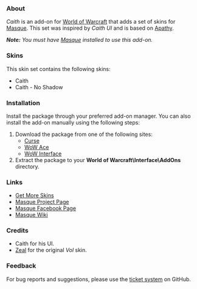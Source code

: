 ### About ###

_Caith_ is an add-on for [World of Warcraft](https://worldofwarcraft.com "World of Warcraft Website") that adds a set of skins for [Masque][]. This set was inspired by _Caith UI_ and is based on [Apathy](https://www.wowace.com/projects/masque-apathy).

_**Note:** You must have [Masque][] installed to use this add-on._

### Skins ###

This skin set contains the following skins:

- Caith
- Caith - No Shadow

### Installation ###

Install the package through your preferred add-on manager. You can also install the add-on manually using the following steps:

1. Download the package from one of the following sites:
    - [Curse](https://mods.curse.com/addons/wow/masque-caith "Download from Curse")
    - [WoW Ace](https://www.wowace.com/projects/masque-caith "Download from WoW Ace")
    - [WoW Interface](http://www.wowinterface.com/downloads/info8869 "Download from WoW Interface")
2. Extract the package to your **World of Warcraft\Interface\AddOns** directory.

### Links ###

- [Get More Skins](https://github.com/stormfx/masque/wiki/skin-list "Masque Skin List")
- [Masque Project Page][Masque]
- [Masque Facebook Page](https://www.facebook.com/masqueui "Masque on Facebook")
- [Masque Wiki](https://github.com/stormfx/masque/wiki "Masque Wiki")

### Credits ###

- Caith for his UI.
- [Zeal](https://www.wowace.com/members/zeal) for the original _Vol_ skin.

### Feedback ###

For bug reports and suggestions, please use the [ticket system](https://github.com/stormfx/masque_caith/issues) on GitHub.

[Masque]: https://www.wowace.com/projects/masque (Masque Project Page)
